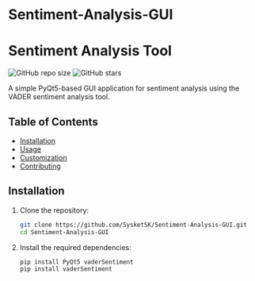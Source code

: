 # Sentiment-Analysis-GUI

# Sentiment Analysis Tool

![GitHub repo size](https://img.shields.io/github/repo-size/SysketSK/Sentiment-Analysis-GUI)
![GitHub stars](https://img.shields.io/github/stars/SysketSK/Sentiment-Analysis-GUI?style=social)


A simple PyQt5-based GUI application for sentiment analysis using the VADER sentiment analysis tool.

## Table of Contents


- [Installation](#installation)
- [Usage](#usage)
- [Customization](#customization)
- [Contributing](#contributing)



## Installation

1. Clone the repository:

   ```bash
   git clone https://github.com/SysketSK/Sentiment-Analysis-GUI.git
   cd Sentiment-Analysis-GUI
2. Install the required dependencies:

   ```bash
   pip install PyQt5 vaderSentiment
   pip install vaderSentiment
